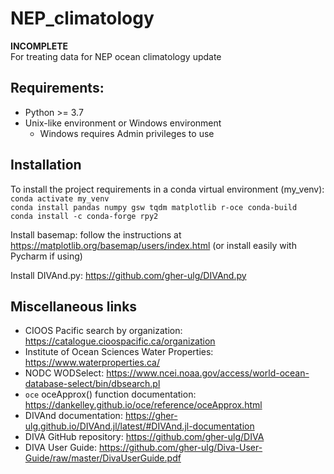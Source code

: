 # NEP_climatology
**INCOMPLETE** \
For treating data for NEP ocean climatology update

## Requirements:
* Python >= 3.7
* Unix-like environment or Windows environment
  * Windows requires Admin privileges to use

## Installation
To install the project requirements in a conda virtual environment (my_venv): \
`conda activate my_venv` \
`conda install pandas numpy gsw tqdm matplotlib r-oce conda-build` \
`conda install -c conda-forge rpy2` 

Install basemap: follow the instructions at https://matplotlib.org/basemap/users/index.html (or install easily with Pycharm if using)

Install DIVAnd.py: https://github.com/gher-ulg/DIVAnd.py

## Miscellaneous links
* CIOOS Pacific search by organization: https://catalogue.cioospacific.ca/organization
* Institute of Ocean Sciences Water Properties: https://www.waterproperties.ca/
* NODC WODSelect: https://www.ncei.noaa.gov/access/world-ocean-database-select/bin/dbsearch.pl
* `oce` oceApprox() function documentation: https://dankelley.github.io/oce/reference/oceApprox.html
* DIVAnd documentation: https://gher-ulg.github.io/DIVAnd.jl/latest/#DIVAnd.jl-documentation
* DIVA GitHub repository: https://github.com/gher-ulg/DIVA
* DIVA User Guide: https://github.com/gher-ulg/Diva-User-Guide/raw/master/DivaUserGuide.pdf
